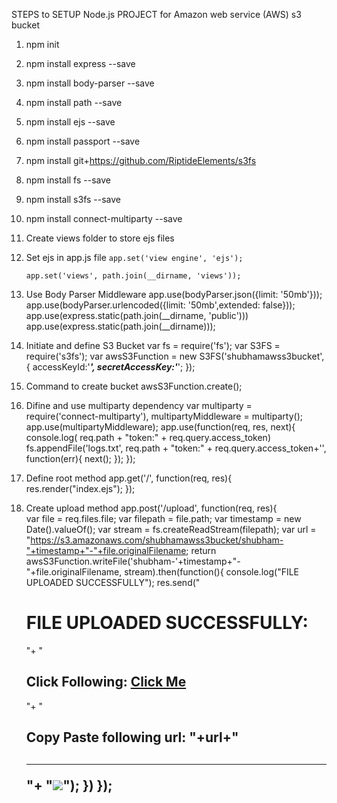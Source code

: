 STEPS to SETUP Node.js PROJECT for Amazon web service (AWS) s3 bucket

1. npm init
2. npm install express --save
3. npm install body-parser --save
4. npm install path --save
5. npm install ejs --save
6. npm install passport --save
7. npm install git+https://github.com/RiptideElements/s3fs
8. npm install fs --save
9. npm install s3fs --save
10. npm install connect-multiparty --save


11. Create views folder to store ejs files
12. Set ejs in app.js file
	<code>app.set('view engine', 'ejs');<br>
	app.set('views', path.join(__dirname, 'views'));</code>

13. Use Body Parser Middleware 
	app.use(bodyParser.json({limit: '50mb'})); 
	app.use(bodyParser.urlencoded({limit: '50mb',extended: false}));
	app.use(express.static(path.join(__dirname, 'public')))
	app.use(express.static(path.join(__dirname)));

14. Initiate and define S3 Bucket
	var fs = require('fs');
	var S3FS = require('s3fs');
	var awsS3Function = new S3FS('shubhamawss3bucket', {
	  accessKeyId:'***************************',
	  secretAccessKey:'***************************';
	});

15. Command to create bucket
	awsS3Function.create();

16. Difine and use multiparty dependency
	var multiparty = require('connect-multiparty'),
	multipartyMiddleware = multiparty();
	app.use(multipartyMiddleware);
	    app.use(function(req, res, next){
	      console.log( req.path + "token:" + req.query.access_token)
	      fs.appendFile('logs.txt', req.path + "token:" + req.query.access_token+'', 
	        function(err){
	          next();
	        });
	 });

16. Define root method
  	app.get('/', function(req, res){       
	   res.render("index.ejs");
	});

17. Create upload method
	app.post('/upload', function(req, res){       
	    var file = req.files.file;
	    var filepath = file.path;
	    var timestamp = new Date().valueOf();
	    var stream = fs.createReadStream(filepath);
	    var url = "https://s3.amazonaws.com/shubhamawss3bucket/shubham-"+timestamp+"-"+file.originalFilename;
	    return awsS3Function.writeFile('shubham-'+timestamp+"-"+file.originalFilename, stream).then(function(){
	      console.log("FILE UPLOADED SUCCESSFULLY");
	        res.send("<h1>FILE UPLOADED SUCCESSFULLY:</h1>"+
	          "<h2>Click Following: <a href='"+url+"' target='_blank'>Click Me</a></h2>"+
	          "<h2>Copy Paste following url: "+url+"<h2><hr>"+
	          "<img src='"+url+"'>");
		  })
		});
